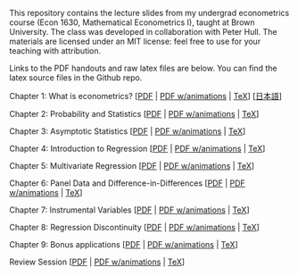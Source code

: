 This repository contains the lecture slides from my undergrad econometrics course (Econ 1630, Mathematical Econometrics I), taught at Brown University. The class was developed in collaboration with Peter Hull. The materials are licensed under an MIT license: feel free to use for your teaching with attribution. 

Links to the PDF handouts and raw latex files are below. You can find the latex source files in the Github repo.

Chapter 1: What is econometrics? 
[[PDF](Lectures/Chapter1/Chapter1_v1_handout.pdf) | [PDF w/animations](Lectures/Chapter1/Chapter1_v1.pdf) | [TeX](Lectures/Chapter1/Chapter1_v1.tex)] [[日本語](Lectures/Chapter1/Chapter1_v1_handout_JP.pdf)]

Chapter 2: Probability and Statistics
[[PDF](Lectures/Chapter2/Chapter2_v1_handout.pdf) | [PDF w/animations](Lectures/Chapter1/Chapter2_v1.pdf) | [TeX](Lectures/Chapter2/Chapter2_v1.tex)]
	
Chapter 3: Asymptotic Statistics
[[PDF](Lectures/Chapter3/Chapter3_v1_handout.pdf) | [PDF w/animations](Lectures/Chapter3/Chapter3_v1.pdf) | [TeX](Lectures/Chapter3/Chapter3_v1.tex)]

	
Chapter 4: Introduction to Regression
[[PDF](Lectures/Chapter4/Chapter4_v1_handout.pdf) | [PDF w/animations](Lectures/Chapter4/Chapter4_v1.pdf) | [TeX](Lectures/Chapter4/Chapter4_v1.tex)]


	
Chapter 5: Multivariate Regression
[[PDF](Lectures/Chapter5/Chapter5_v1_handout.pdf) | [PDF w/animations](Lectures/Chapter5/Chapter5_v1.pdf) | [TeX](Lectures/Chapter5/Chapter5_v1.tex)]


Chapter 6: Panel Data and Difference-in-Differences
[[PDF](Lectures/Chapter6/Chapter6_v1_handout.pdf) | [PDF w/animations](Lectures/Chapter6/Chapter6_v1.pdf) | [TeX](Lectures/Chapter6/Chapter6_v1.tex)]


Chapter 7: Instrumental Variables
[[PDF](Lectures/Chapter7/Chapter7_v1_handout.pdf) | [PDF w/animations](Lectures/Chapter7/Chapter7_v1.pdf) | [TeX](Lectures/Chapter7/Chapter7_v1.tex)]


Chapter 8: Regression Discontinuity
[[PDF](Lectures/Chapter8/Chapter8_v1_handout.pdf) | [PDF w/animations](Lectures/Chapter8/Chapter8_v1.pdf) | [TeX](Lectures/Chapter8/Chapter8_v1.tex)]

Chapter 9: Bonus applications
[[PDF](Lectures/Chapter9/Chapter9_v1_handout.pdf) | [PDF w/animations](Lectures/Chapter9/Chapter9_v1.pdf) | [TeX](Lectures/Chapter9/Chapter9_v1.tex)]


Review Session
[[PDF](Lectures/ReviewSession/review_session_handout.pdf) | [PDF w/animations](Lectures/ReviewSession/review_session.pdf) | [TeX](Lectures/ReviewSession/review_session.tex)]
